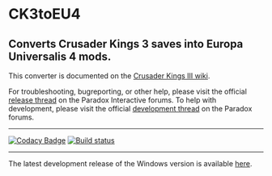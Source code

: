 # CK3toEU4
## Converts Crusader Kings 3 saves into Europa Universalis 4 mods.

This converter is documented on the [Crusader Kings III wiki](https://ck3.paradoxwikis.com/CK3_To_EU4_Converter). 

For troubleshooting, bugreporting, or other help, please visit the official [release thread](https:) on the Paradox Interactive forums. 
To help with development, please visit the official [development thread](https:) on the Paradox forums.

---

[![Codacy Badge](https://api.codacy.com/project/badge/Grade/5bf7df627e734711a3e00059ec0ccc68)](https://app.codacy.com/gh/ParadoxGameConverters/CK...)
[![Build status](https://ci.appveyor.com/api/projects/status/h8b09dkaycxot3mw?svg=true)](https://ci.appveyor.com/project/Idhrendur/ck3toeu4)

---

The latest development release of the Windows version is available [here](https://github.com/ParadoxGameConverters/CK3ToEU4/releases/tag/windows_development_build).
